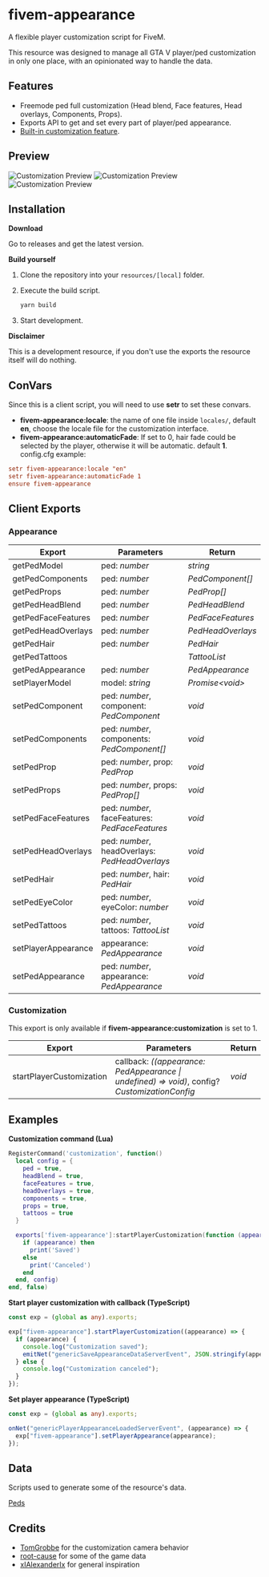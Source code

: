 # fivem-appearance

A flexible player customization script for FiveM.

This resource was designed to manage all GTA V player/ped customization in only one place, with an opinionated way to handle the data.

## Features

- Freemode ped full customization (Head blend, Face features, Head overlays, Components, Props).
- Exports API to get and set every part of player/ped appearance.
- [Built-in customization feature](https://streamable.com/t59gdt "Preview").

## Preview

![Customization Preview](https://imgur.com/VgNAvgC.png "Customization Preview")
![Customization Preview](https://i.imgur.com/wzY7XNu.png "Customization Preview")
![Customization Preview](https://imgur.com/B0m6g6q.png "Customization Preview")

## Installation

**Download**

Go to releases and get the latest version.

**Build yourself**

1. Clone the repository into your `resources/[local]` folder.
2. Execute the build script.

   ```bash
   yarn build
   ```

3. Start development.

**Disclaimer**

This is a development resource, if you don't use the exports the resource itself will do nothing.

## ConVars

Since this is a client script, you will need to use **setr** to set these convars.

- **fivem-appearance:locale**: the name of one file inside `locales/`, default **en**, choose the locale file for the customization interface.
- **fivem-appearance:automaticFade**: If set to 0, hair fade could be selected by the player, otherwise it will be automatic. default **1**.
config.cfg example:

```cfg
setr fivem-appearance:locale "en"
setr fivem-appearance:automaticFade 1
ensure fivem-appearance
```

## Client Exports

### Appearance

| Export              | Parameters                                     | Return            |
| ------------------- | ---------------------------------------------- | ----------------- |
| getPedModel         | ped: _number_                                  | _string_          |
| getPedComponents    | ped: _number_                                  | _PedComponent[]_  |
| getPedProps         | ped: _number_                                  | _PedProp[]_       |
| getPedHeadBlend     | ped: _number_                                  | _PedHeadBlend_    |
| getPedFaceFeatures  | ped: _number_                                  | _PedFaceFeatures_ |
| getPedHeadOverlays  | ped: _number_                                  | _PedHeadOverlays_ |
| getPedHair          | ped: _number_                                  | _PedHair_         |
| getPedTattoos       |                                                | _TattooList_      |
| getPedAppearance    | ped: _number_                                  | _PedAppearance_   |
| setPlayerModel      | model: _string_                                | _Promise\<void\>_ |
| setPedComponent     | ped: _number_, component: _PedComponent_       | _void_            |
| setPedComponents    | ped: _number_, components: _PedComponent[]_    | _void_            |
| setPedProp          | ped: _number_, prop: _PedProp_                 | _void_            |
| setPedProps         | ped: _number_, props: _PedProp[]_              | _void_            |
| setPedFaceFeatures  | ped: _number_, faceFeatures: _PedFaceFeatures_ | _void_            |
| setPedHeadOverlays  | ped: _number_, headOverlays: _PedHeadOverlays_ | _void_            |
| setPedHair          | ped: _number_, hair: _PedHair_                 | _void_            |
| setPedEyeColor      | ped: _number_, eyeColor: _number_              | _void_            |
| setPedTattoos       | ped: _number_, tattoos: _TattooList_           | _void_            |
| setPlayerAppearance | appearance: _PedAppearance_                    | _void_            |
| setPedAppearance    | ped: _number_, appearance: _PedAppearance_     | _void_            |

### Customization

This export is only available if **fivem-appearance:customization** is set to 1.

| Export                   | Parameters                                                                                    | Return |
| ------------------------ | --------------------------------------------------------------------------------------------- | ------ |
| startPlayerCustomization | callback: _((appearance: PedAppearance \| undefined) => void)_, config? _CustomizationConfig_ | _void_ |

## Examples

**Customization command (Lua)**

```lua
RegisterCommand('customization', function()
  local config = {
    ped = true,
    headBlend = true,
    faceFeatures = true,
    headOverlays = true,
    components = true,
    props = true,
    tattoos = true
  }

  exports['fivem-appearance']:startPlayerCustomization(function (appearance)
    if (appearance) then
      print('Saved')
    else
      print('Canceled')
    end
  end, config)
end, false)
```

**Start player customization with callback (TypeScript)**

```typescript
const exp = (global as any).exports;

exp["fivem-appearance"].startPlayerCustomization((appearance) => {
  if (appearance) {
    console.log("Customization saved");
    emitNet("genericSaveAppearanceDataServerEvent", JSON.stringify(appearance));
  } else {
    console.log("Customization canceled");
  }
});
```

**Set player appearance (TypeScript)**

```typescript
const exp = (global as any).exports;

onNet("genericPlayerAppearanceLoadedServerEvent", (appearance) => {
  exp["fivem-appearance"].setPlayerAppearance(appearance);
});
```

## Data

Scripts used to generate some of the resource's data.

[Peds](https://gist.github.com/snakewiz/b37a18e92cc0b112ce0fa57b1096b96b "Gist")

## Credits

- [TomGrobbe](https://github.com/TomGrobbe) for the customization camera behavior
- [root-cause](https://github.com/root-cause) for some of the game data
- [xIAlexanderIx](https://github.com/xIAlexanderIx) for general inspiration

